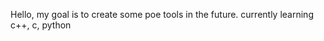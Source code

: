 Hello, my goal is to create some poe tools in the future.
currently learning c++, c, python


<!---
narunya/narunya is a ✨ special ✨ repository because its `README.md` (this file) appears on your GitHub profile.
You can click the Preview link to take a look at your changes.
--->

